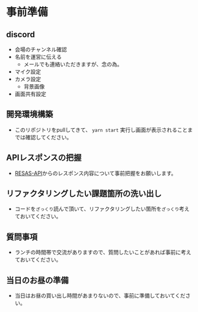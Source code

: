 # 事前準備
## discord
* 会場のチャンネル確認
* 名前を運営に伝える
  * メールでも連絡いただきますが、念の為。
* マイク設定
* カメラ設定
  * 背景画像
* 画面共有設定

## 開発環境構築
* このリポジトリをpullしてきて、 `yarn start` 実行し画面が表示されることまでは確認してください。

## APIレスポンスの把握
* [RESAS-API](https://opendata.resas-portal.go.jp/)からのレスポンス内容について事前把握をお願いします。

## リファクタリングしたい課題箇所の洗い出し
* コードを`ざっくり`読んで頂いて、リファクタリングしたい箇所を`ざっくり`考えておいてください。

## 質問事項
* ランチの時間帯で交流がありますので、質問したいことがあれば事前に考えておいてください。

## 当日のお昼の準備
* 当日はお昼の買い出し時間があまりないので、事前に準備しておいてください。
